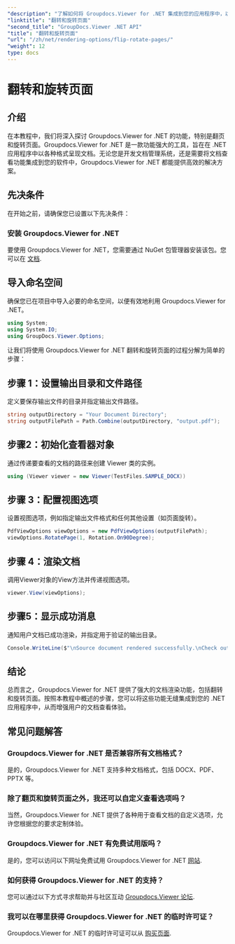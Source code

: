```yaml
---
"description": "了解如何将 Groupdocs.Viewer for .NET 集成到您的应用程序中，以实现无缝文档渲染、翻转和旋转。"
"linktitle": "翻转和旋转页面"
"second_title": "GroupDocs.Viewer .NET API"
"title": "翻转和旋转页面"
"url": "/zh/net/rendering-options/flip-rotate-pages/"
"weight": 12
type: docs
---
```

# 翻转和旋转页面

## 介绍
在本教程中，我们将深入探讨 Groupdocs.Viewer for .NET 的功能，特别是翻页和旋转页面。Groupdocs.Viewer for .NET 是一款功能强大的工具，旨在在 .NET 应用程序中以各种格式呈现文档。无论您是开发文档管理系统，还是需要将文档查看功能集成到您的软件中，Groupdocs.Viewer for .NET 都能提供高效的解决方案。
## 先决条件
在开始之前，请确保您已设置以下先决条件：
### 安装 Groupdocs.Viewer for .NET
要使用 Groupdocs.Viewer for .NET，您需要通过 NuGet 包管理器安装该包。您可以在 [文档](https://tutorials。groupdocs.com/viewer/net/).

## 导入命名空间
确保您已在项目中导入必要的命名空间，以便有效地利用 Groupdocs.Viewer for .NET。
```csharp
using System;
using System.IO;
using GroupDocs.Viewer.Options;
```

让我们将使用 Groupdocs.Viewer for .NET 翻转和旋转页面的过程分解为简单的步骤：
## 步骤 1：设置输出目录和文件路径
定义要保存输出文件的目录并指定输出文件路径。
```csharp
string outputDirectory = "Your Document Directory";
string outputFilePath = Path.Combine(outputDirectory, "output.pdf");
```
## 步骤2：初始化查看器对象
通过传递要查看的文档的路径来创建 Viewer 类的实例。
```csharp
using (Viewer viewer = new Viewer(TestFiles.SAMPLE_DOCX))
```
## 步骤 3：配置视图选项
设置视图选项，例如指定输出文件格式和任何其他设置（如页面旋转）。
```csharp
PdfViewOptions viewOptions = new PdfViewOptions(outputFilePath);
viewOptions.RotatePage(1, Rotation.On90Degree);
```
## 步骤 4：渲染文档
调用Viewer对象的View方法并传递视图选项。
```csharp
viewer.View(viewOptions);
```
## 步骤5：显示成功消息
通知用户文档已成功渲染，并指定用于验证的输出目录。
```csharp
Console.WriteLine($"\nSource document rendered successfully.\nCheck output in {outputDirectory}.");
```

## 结论
总而言之，Groupdocs.Viewer for .NET 提供了强大的文档渲染功能，包括翻转和旋转页面。按照本教程中概述的步骤，您可以将这些功能无缝集成到您的 .NET 应用程序中，从而增强用户的文档查看体验。
## 常见问题解答
### Groupdocs.Viewer for .NET 是否兼容所有文档格式？
是的，Groupdocs.Viewer for .NET 支持多种文档格式，包括 DOCX、PDF、PPTX 等。
### 除了翻页和旋转页面之外，我还可以自定义查看选项吗？
当然，Groupdocs.Viewer for .NET 提供了各种用于查看文档的自定义选项，允许您根据您的要求定制体验。
### Groupdocs.Viewer for .NET 有免费试用版吗？
是的，您可以访问以下网址免费试用 Groupdocs.Viewer for .NET [网站](https://releases。groupdocs.com/).
### 如何获得 Groupdocs.Viewer for .NET 的支持？
您可以通过以下方式寻求帮助并与社区互动 [Groupdocs.Viewer 论坛](https://forum。groupdocs.com/c/viewer/9).
### 我可以在哪里获得 Groupdocs.Viewer for .NET 的临时许可证？
Groupdocs.Viewer for .NET 的临时许可证可以从 [购买页面](https://purchase。groupdocs.com/temporary-license/).
